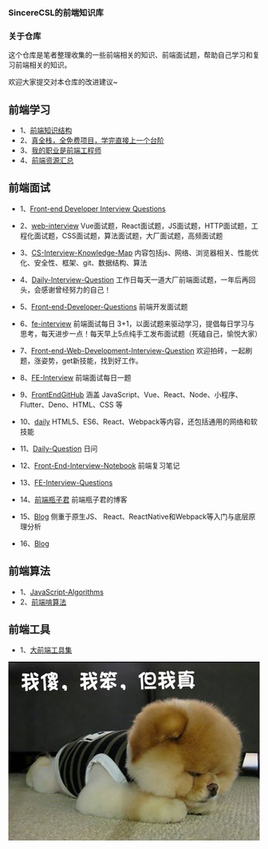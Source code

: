 ### SincereCSL的前端知识库

### 关于仓库

这个仓库是笔者整理收集的一些前端相关的知识、前端面试题，帮助自己学习和复习前端相关的知识。

欢迎大家提交对本仓库的改进建议~

## 前端学习

- 1、[前端知识结构](https://github.com/JacksonTian/fks) 
- 2、[真全栈，全免费项目，学完直接上一个台阶](https://github.com/KieSun/all-of-frontend) 
- 3、[我的职业是前端工程师](https://github.com/phodal/fe) 
- 4、[前端资源汇总](https://github.com/helloqingfeng/Awsome-Front-End-learning-resource) 

## 前端面试

- 1、[Front-end Developer Interview Questions](https://github.com/h5bp/Front-end-Developer-Interview-Questions)

- 2、[web-interview](https://github.com/febobo/web-interview) Vue面试题，React面试题，JS面试题，HTTP面试题，工程化面试题，CSS面试题，算法面试题，大厂面试题，高频面试题

- 3、[CS-Interview-Knowledge-Map](https://github.com/InterviewMap/CS-Interview-Knowledge-Map) 内容包括js、网络、浏览器相关、性能优化、安全性、框架、git、数据结构、算法

- 4、[Daily-Interview-Question](https://github.com/Advanced-Frontend/Daily-Interview-Question) 工作日每天一道大厂前端面试题，一年后再回头，会感谢曾经努力的自己！

- 5、[Front-end-Developer-Questions](https://github.com/markyun/My-blog/tree/master/Front-end-Developer-Questions) 前端开发面试题

- 6、[fe-interview](https://github.com/haizlin/fe-interview) 前端面试每日 3+1，以面试题来驱动学习，提倡每日学习与思考，每天进步一点！每天早上5点纯手工发布面试题（死磕自己，愉悦大家）

- 7、[Front-end-Web-Development-Interview-Question](https://github.com/paddingme/Front-end-Web-Development-Interview-Question) 欢迎拍砖，一起刷题，涨姿势，get新技能，找到好工作。

- 8、[FE-Interview](https://github.com/lgwebdream/FE-Interview) 前端面试每日一题

- 9、[FrontEndGitHub](https://github.com/FrontEndGitHub/FrontEndGitHub) 涵盖 JavaScript、Vue、React、Node、小程序、Flutter、Deno、HTML、CSS 等

- 10、[daily](https://github.com/pwstrick/daily) HTML5、ES6、React、Webpack等内容，还包括通用的网络和软技能


- 11、[Daily-Question](https://github.com/shfshanyue/Daily-Question) 日问


- 12、[Front-End-Interview-Notebook](https://github.com/CavsZhouyou/Front-End-Interview-Notebook) 前端复习笔记


- 13、[FE-Interview-Questions](https://github.com/poetries/FE-Interview-Questions)


- 14、[前端瓶子君](https://github.com/sisterAn/blog) 前端瓶子君的博客


- 15、[Blog](https://github.com/YvetteLau/Blog) 侧重于原生JS、 React、ReactNative和Webpack等入门与底层原理分析


- 16、[Blog](https://github.com/ljianshu/Blog)


## 前端算法

- 1、[JavaScript-Algorithms](https://github.com/sisterAn/JavaScript-Algorithms)
- 2、[前端啃算法](https://github.com/course-dasheng/fe-algorithm)

## 前端工具

- 1、[大前端工具集](https://github.com/nieweidong/fetool)

![](./images/lovely.jpg)



